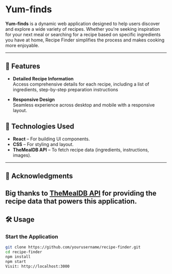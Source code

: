 # Yum-finds

**Yum-finds** is a dynamic web application designed to help users discover and explore a wide variety of recipes. Whether you're seeking inspiration for your next meal or searching for a recipe based on specific ingredients you have at home, Recipe Finder simplifies the process and makes cooking more enjoyable.

---

## 🚀 Features

- **Detailed Recipe Information**  
  Access comprehensive details for each recipe, including a list of ingredients, step-by-step preparation instructions

- **Responsive Design**  
  Seamless experience across desktop and mobile with a responsive layout.
## 🧰 Technologies Used

- **React** – For building UI components.
- **CSS** – For styling and layout.
- **TheMealDB API** – To fetch recipe data (ingredients, instructions, images).

---

## 🙌 Acknowledgments

Big thanks to [TheMealDB API](https://www.themealdb.com/) for providing the recipe data that powers this application.
---

## 🛠️ Usage

### Start the Application

```bash
git clone https://github.com/yourusername/recipe-finder.git
cd recipe-finder
npm install
npm start
Visit: http://localhost:3000





